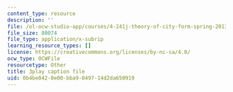 ```yaml
---
content_type: resource
description: ''
file: /ol-ocw-studio-app/courses/4-241j-theory-of-city-form-spring-2013/0b4be0420e00bba9049714d2da650919_ayw-96xs-ag.srt
file_size: 80074
file_type: application/x-subrip
learning_resource_types: []
license: https://creativecommons.org/licenses/by-nc-sa/4.0/
ocw_type: OCWFile
resourcetype: Other
title: 3play caption file
uid: 0b4be042-0e00-bba9-0497-14d2da650919
---
```

